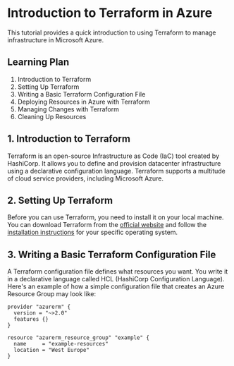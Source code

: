 # Introduction to Terraform in Azure  
  
This tutorial provides a quick introduction to using Terraform to manage infrastructure in Microsoft Azure.  
  
## Learning Plan  
  
1. Introduction to Terraform  
2. Setting Up Terraform  
3. Writing a Basic Terraform Configuration File  
4. Deploying Resources in Azure with Terraform  
5. Managing Changes with Terraform  
6. Cleaning Up Resources  
  
## 1. Introduction to Terraform  
  
Terraform is an open-source Infrastructure as Code (IaC) tool created by HashiCorp. It allows you to define and provision datacenter infrastructure using a declarative configuration language. Terraform supports a multitude of cloud service providers, including Microsoft Azure.  
  
## 2. Setting Up Terraform  
  
Before you can use Terraform, you need to install it on your local machine. You can download Terraform from the [official website](https://www.terraform.io/downloads.html) and follow the [installation instructions](https://learn.hashicorp.com/tutorials/terraform/install-cli) for your specific operating system.  
  
## 3. Writing a Basic Terraform Configuration File  
  
A Terraform configuration file defines what resources you want. You write it in a declarative language called HCL (HashiCorp Configuration Language). Here's an example of how a simple configuration file that creates an Azure Resource Group may look like:  
  
```hcl  
provider "azurerm" {  
  version = "~>2.0"  
  features {}  
}  
  
resource "azurerm_resource_group" "example" {  
  name     = "example-resources"  
  location = "West Europe"  
}  
